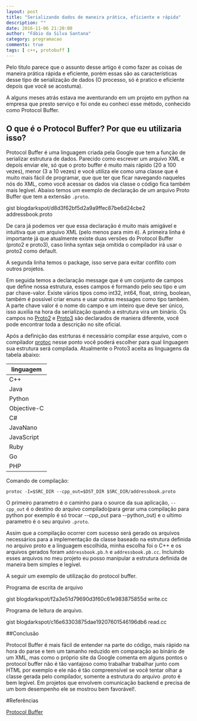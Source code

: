 ```yaml
---
layout: post
title: "Serializando dados de maneira prática, eficiente e rápida"
description: ""
date: 2016-11-06 21:20:00
author: "Fábio da Silva Santana"
category: programacao
comments: true
tags: [ c++, protobuff ]
---
```

Pelo titulo parece que o assunto desse artigo é como fazer as coisas de maneira prática rápida e eficiente, porém essas são as características desse tipo de serialização de dados (O processo, só é pratico e eficiente depois que você se acostuma).

A alguns meses atrás estava me aventurando em um projeto em python na empresa que presto serviço e foi onde eu conheci esse método, conhecido como Protocol Buffer.

## O que é o Protocol Buffer? Por que eu utilizaria isso?

Protocol Buffer é uma linguagem criada pela Google que tem a função de serializar estrutura de dados. Parecido como escrever um arquivo XML e depois enviar ele, só que o proto buffer é muito mais rápido (20 a 100 vezes), menor (3 a 10 vezes) e você utiliza ele como uma classe que é muito mais fácil de programar, que que ter que ficar navegando naqueles nós do XML, como você acessar os dados via classe o código fica também mais legível. Abaixo temos um exemplo de declaração de um arquivo Proto Buffer que tem a extensão `.proto`.

gist blogdarkspot/d8d3f62bf5d2a9a9ffec87be6d24cbe2 addressbook.proto


De cara já podemos ver que essa declaração é muito mais amigável e intuitiva que um arquivo XML (pelo menos para mim é). A primeira linha é importante já que atualmente existe duas versões do Protocol Buffer (proto2 e proto3), caso linha syntax seja omitida o compilador irá usar o proto2 como default.

A segunda linha temos o package, isso serve para evitar conflito com outros projetos.

Em seguida temos a declaração message que é um conjunto de campos que define nossa estrutura, esses campos é formando pelo seu tipo e um par chave-valor. Existe vários tipos como int32, int64, float, string, boolean, também é possível criar enuns e usar outras messages como tipo também. A parte chave valor é o nome do campo e um inteiro que deve ser único, isso auxilia na hora da serialização quando a estrutura vira um binário. Os campos no [Proto2](https://developers.google.com/protocol-buffers/docs/proto) e [Proto3](https://developers.google.com/protocol-buffers/docs/proto3) são declarados de maniera diferente, você pode encontrar toda a descrição no site oficial.

Após a definição das estrturas é necessário compilar esse arquivo, com o compilador [protoc](https://github.com/google/protobuf) nesse ponto você poderá escolher para qual linguagem sua estrutura será compilada. Atualmente o Proto3 aceita as linguagens da tabela abaixo:

| linguagem   |
|-------------|
| C++         |
| Java        |
| Python      |
| Objective-C |
| C#          |
| JavaNano    |
| JavaScript  |
| Ruby        |
| Go          |
| PHP         |


Comando de compilação:

```
protoc -I=$SRC_DIR --cpp_out=$DST_DIR $SRC_DIR/addressbook.proto
```

O primeiro parametro é o caminho para o source da sua aplicação, `--cpp_out` é o destino do arquivo compilado(para gerar uma compilação para python por exemplo é só trocar --cpp_out para --python_out) e o ultimo parametro é o seu arquivo `.proto`.


Assim que a compilação ocorrer com sucesso será gerado os arquivos necessários para a implementação da classe baseado na estrutura definida no arquivo proto e a linguagem escolhida, minha escolha foi o C++ e os arquivos gerados foram `addressbook.pb.h` e `addressbook.pb.cc`. Incluindo esses arquivos no meu projeto eu posso manipular a estrutura definida de maneira bem simples e legível.

A seguir um exemplo de utilização do protocol buffer.

Programa de escrita de arquivo

 gist blogdarkspot/f2a3e51d79690d3f60c61e983875855d write.cc 

Programa de leitura de arquivo.

 gist blogdarkspot/c16e63303875dae19207601546196db6 read.cc


##Conclusão

Protocol Buffer é mais fácil de entender na parte do código, mais rápido na hora do parse e tem um tamanho reduzido em comparação ao binário de um XML, mas como o próprio site da Google comenta em alguns pontos o protocol buffer não é tão vantajoso como trabalhar trabalhar junto com HTML por exemplo e ele não é tão compreensível se você tentar olhar a classe gerada pelo compilador, somente a estrutura do arquivo .proto é bem legível. Em projetos que envolvem comunicação backend e precisa de um bom desempenho ele se mostrou bem favorável!.



#Referências

[Protocol Buffer](https://developers.google.com/protocol-buffers/)

